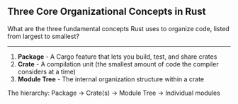 ## Three Core Organizational Concepts in Rust

What are the three fundamental concepts Rust uses to organize code, listed from largest to smallest?

---

1. **Package** - A Cargo feature that lets you build, test, and share crates
2. **Crate** - A compilation unit (the smallest amount of code the compiler considers at a time)
3. **Module Tree** - The internal organization structure within a crate

The hierarchy: Package → Crate(s) → Module Tree → Individual modules

